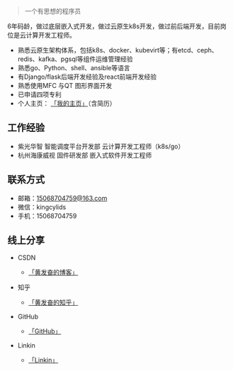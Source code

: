 > 一个有思想的程序员

6年码龄，做过底层嵌入式开发，做过云原生k8s开发，做过前后端开发，目前岗位是云计算开发工程师。
- 熟悉云原生架构体系，包括k8s、docker、kubevirt等；有etcd、ceph、redis、kafka、pgsql等组件运维管理经验
- 熟悉go、Python、shell、ansible等语言
- 有Django/flask后端开发经验及react前端开发经验
- 熟悉使用MFC 与QT 图形界面开发
- 已申请四项专利
- 个人主页：  [「我的主页」](https://huangfangfeng.github.io)（含简历）


## 工作经验
- 紫光华智 智能调度平台开发部 云计算开发工程师（k8s/go）
- 杭州海康威视 固件研发部 嵌入式软件开发工程师

## 联系方式

- 邮箱：15068704759@163.com
- 微信：kingcylids
- 手机：15068704759


## 线上分享

- CSDN
    - [「黄发奋的博客」](https://blog.csdn.net/qq_26572567)

- 知乎
    - [「黄发奋的知乎」](https://www.zhihu.com/people/huangfangfeng-20)

- GitHub
    - [「GitHub」](https://github.com/fangfenghuang)

- Linkin
    - [「Linkin」](https://www.linkedin.com/in/huang-fangfeng-60887981/)
 
